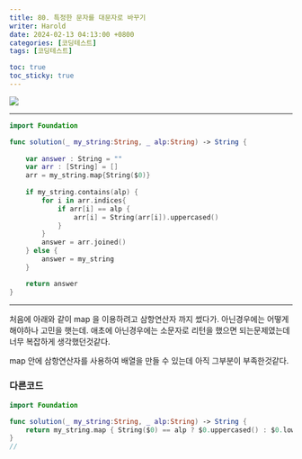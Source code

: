 ```yaml
---
title: 80. 특정한 문자를 대문자로 바꾸기
writer: Harold
date: 2024-02-13 04:13:00 +0800
categories: [코딩테스트]
tags: [코딩테스트]

toc: true
toc_sticky: true
---
```

![](https://velog.velcdn.com/images/haroldfromk/post/739efcba-f51a-4250-86ab-8d3e19c50e16/image.png)

---
```swift
import Foundation

func solution(_ my_string:String, _ alp:String) -> String {
    
    var answer : String = ""    
    var arr : [String] = []
    arr = my_string.map{String($0)}
    
    if my_string.contains(alp) {
        for i in arr.indices{
            if arr[i] == alp {
                arr[i] = String(arr[i]).uppercased()
            }
        }
        answer = arr.joined()
    } else {
        answer = my_string
    }

    return answer
}
```
---
처음에 아래와 같이 map 을 이용하려고 삼항연산자 까지 썼다가. 아닌경우에는 어떻게 해야하나 고민을 햇는데. 애초에 아닌경우에는 소문자로 리턴을 했으면 되는문제였는데 너무 복잡하게 생각했던것같다.

map 안에 삼항연산자를 사용하여 배열을 만들 수 있는데 아직 그부분이 부족한것같다.

### 다른코드
```swift
import Foundation

func solution(_ my_string:String, _ alp:String) -> String {
    return my_string.map { String($0) == alp ? $0.uppercased() : $0.lowercased() }.joined()
}
//

```